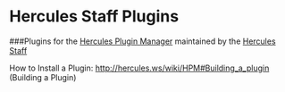 Hercules Staff Plugins
============
###Plugins for the [Hercules Plugin Manager](http://hercules.ws/board/topic/549-introducing-hercules-plugin-manager/) maintained by the [Hercules Staff ](http://hercules.ws/board/)

How to Install a Plugin: http://hercules.ws/wiki/HPM#Building_a_plugin (Building a Plugin)
